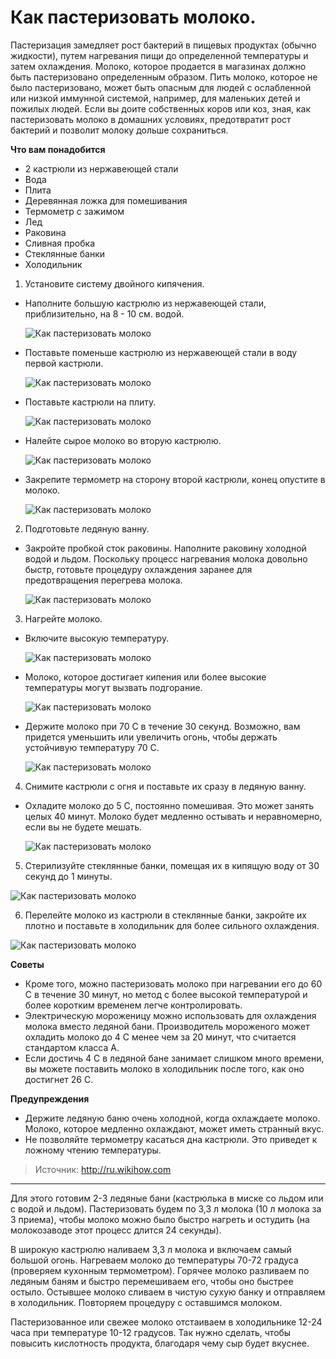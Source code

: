 # Как пастеризовать молоко.
Пастеризация замедляет рост бактерий в пищевых продуктах (обычно жидкости), путем нагревания пищи до определенной температуры и затем охлаждения. Молоко, которое продается в магазинах должно быть пастеризовано определенным образом. Пить молоко, которое не было пастеризовано, может быть опасным для людей с ослабленной или низкой иммунной системой, например, для маленьких детей и пожилых людей. Если вы доите собственных коров или коз, зная, как пастеризовать молоко в домашних условиях, предотвратит рост бактерий и позволит молоку дольше сохраниться.

**Что вам понадобится**

- 2 кастрюли из нержавеющей стали
- Вода
- Плита
- Деревянная ложка для помешивания
- Термометр с зажимом
- Лед
- Раковина
- Сливная пробка
- Стеклянные банки
- Холодильник

1. Установите систему двойного кипячения.

  - Наполните большую кастрюлю из нержавеющей стали, приблизительно, на 8 - 10 см. водой.

    ![Как пастеризовать молоко](/images/Kulinar/Chesse/paster_milk_001.jpg 'Как пастеризовать молоко')

  - Поставьте поменьше кастрюлю из нержавеющей стали в воду первой кастрюли.

    ![Как пастеризовать молоко](/images/Kulinar/Chesse/paster_milk_002.jpg 'Как пастеризовать молоко')

  - Поставьте кастрюли на плиту.

    ![Как пастеризовать молоко](/images/Kulinar/Chesse/paster_milk_003.jpg 'Как пастеризовать молоко')

  - Налейте сырое молоко во вторую кастрюлю.

    ![Как пастеризовать молоко](/images/Kulinar/Chesse/paster_milk_004.jpg 'Как пастеризовать молоко')

  - Закрепите термометр на сторону второй кастрюли, конец опустите в молоко.

    ![Как пастеризовать молоко](/images/Kulinar/Chesse/paster_milk_005.jpg 'Как пастеризовать молоко')

2. Подготовьте ледяную ванну.

  - Закройте пробкой сток раковины. Наполните раковину холодной водой и льдом. Поскольку процесс нагревания молока довольно быстр, готовьте процедуру охлаждения заранее для предотвращения перегрева молока.

    ![Как пастеризовать молоко](/images/Kulinar/Chesse/paster_milk_006.jpg 'Как пастеризовать молоко')

3. Нагрейте молоко.

  - Включите высокую температуру.

    ![Как пастеризовать молоко](/images/Kulinar/Chesse/paster_milk_007.jpg 'Как пастеризовать молоко')

  - Молоко, которое достигает кипения или более высокие температуры могут вызвать подгорание.

    ![Как пастеризовать молоко](/images/Kulinar/Chesse/paster_milk_008.jpg 'Как пастеризовать молоко')

  - Держите молоко при 70 С в течение 30 секунд. Возможно, вам придется уменьшить или увеличить огонь, чтобы держать устойчивую температуру 70 С.

    ![Как пастеризовать молоко](/images/Kulinar/Chesse/paster_milk_009.jpg 'Как пастеризовать молоко')

4.  Снимите кастрюли с огня и поставьте их сразу в ледяную ванну.

  - Охладите молоко до 5 С, постоянно помешивая. Это может занять целых 40 минут. Молоко будет медленно остывать и неравномерно, если вы не будете мешать.

    ![Как пастеризовать молоко](/images/Kulinar/Chesse/paster_milk_010.jpg 'Как пастеризовать молоко')

5. Стерилизуйте стеклянные банки, помещая их в кипящую воду от 30 секунд до 1 минуты.

  ![Как пастеризовать молоко](/images/Kulinar/Chesse/paster_milk_011.jpg 'Как пастеризовать молоко')

6. Перелейте молоко из кастрюли в стеклянные банки, закройте их плотно и поставьте в холодильник для более сильного охлаждения.

  ![Как пастеризовать молоко](/images/Kulinar/Chesse/paster_milk_012.jpg 'Как пастеризовать молоко')

**Советы**

- Кроме того, можно пастеризовать молоко при нагревании его до 60 С в течение 30 минут, но метод с более высокой температурой и более коротким временем легче контролировать.
- Электрическую мороженицу можно использовать для охлаждения молока вместо ледяной бани. Производитель мороженого может охладить молоко до 4 С менее чем за 20 минут, что считается стандартом класса А.
- Если достичь 4 С в ледяной бане занимает слишком много времени, вы можете поставить молоко в холодильник после того, как оно достигнет 26 С.

**Предупреждения**

- Держите ледяную баню очень холодной, когда охлаждаете молоко. Молоко, которое медленно охлаждают, может иметь странный вкус.
- Не позволяйте термометру касаться дна кастрюли. Это приведет к ложному чтению температуры.

> Источник: http://ru.wikihow.com

---
Для этого готовим 2-3 ледяные бани (кастрюлька в миске со льдом или с водой и льдом). Пастеризовать будем по 3,3 л молока (10 л молока за 3 приема), чтобы молоко можно было быстро нагреть и остудить (на молокозаводе этот процесс длится 24 секунды).

В широкую кастрюлю наливаем 3,3 л молока и включаем самый большой огонь. Нагреваем молоко до температуры 70-72 градуса (проверяем кухонным термометром). Горячее молоко разливаем по ледяным баням и быстро перемешиваем его, чтобы оно быстрее остыло. Остывшее молоко сливаем в чистую сухую банку и отправляем в холодильник. Повторяем процедуру с оставшимся молоком.

Пастеризованное или свежее молоко отстаиваем в холодильнике 12-24 часа при температуре 10-12 градусов. Так нужно сделать, чтобы повысить кислотность продукта, благодаря чему сыр будет вкуснее.
